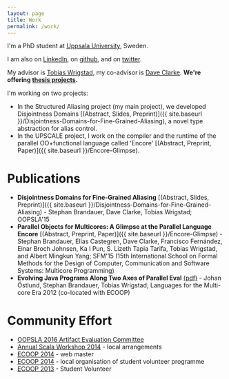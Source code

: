 ```yaml
---
layout: page
title: Work
permalink: /work/
---
```


I'm a PhD student at <a href="http://www.uu.se" target="_blank">Uppsala
University</a>, Sweden.

I am also on <a target="_blank" href="http://www.linkedin.com/in/stephan-brandauer">LinkedIn</a>,
on <a target="_blank" href="https://github.com/kaeluka">github</a>, and on <a
target="_blank" href="https://twitter.com/sbrandauer">twitter</a>.

My advisor is <a href="http://www.it.uu.se/katalog/writo649"
target="_blank">Tobias Wrigstad</a>, my co-advisor is <a
href="http://www.it.uu.se/katalog/davcl820" target="_blank">Dave Clarke</a>.
**We're offering <a href="http://www.it.uu.se/research/group/languages/exjobb"
target="_blank">thesis projects</a>.**

I'm working on two projects:

 - In the Structured Aliasing project (my main project), we developed
   Disjointness Domains
   [(Abstract, Slides, Preprint)]({{ site.baseurl }}/Disjointness-Domains-for-Fine-Grained-Aliasing),
   a novel type abstraction for alias control.
 - In the UPSCALE project, I work on the compiler and the runtime of
   the parallel OO+functional language called 'Encore'
   [(Abstract, Preprint, Paper)]({{ site.baseurl }}/Encore-Glimpse).

# Publications

 - **Disjointness Domains for Fine-Grained Aliasing**
   [(Abstract, Slides, Preprint)]({{ site.baseurl
   }}/Disjointness-Domains-for-Fine-Grained-Aliasing) - Stephan
   Brandauer, Dave Clarke, Tobias Wrigstad; OOPSLA'15
 - **Parallel Objects for Multicores: A Glimpse at the Parallel
   Language Encore** [(Abstract, Preprint, Paper)]({{ site.baseurl
   }}/Encore-Glimpse) - Stephan Brandauer, Elias Castegren, Dave
   Clarke, Francisco Fernández, Einar Broch Johnsen, Ka I Pun,
   S. Lizeth Tapia Tarifa, Tobias Wrigstad, and Albert Mingkun Yang;
   SFM'15 (15th International School on Formal Methods for the Design
   of Computer, Communication and Software Systems: Multicore
   Programming)
 - **Evolving Java Programs Along Two Axes of Parallel Eval**
   [(pdf)](https://www.it.uu.se/research/upmarc/seminars/2013-02-11/intro.pdf) -
   Johan Östlund, Stephan Brandauer, Tobias Wrigstad; Languages for
   the Multi-core Era 2012 (co-located with ECOOP)

# Community Effort

 - <a href="http://2016.splashcon.org/track/splash-2016-artifacts" target="_blank">OOPSLA 2016 Artifact Evaluation Committee</a>
 - <a href="http://lampwww.epfl.ch/~hmiller/scala2014/" target="_blank">Annual Scala Workshop 2014</a> - local arrangements
 - <a href="http://ecoop14.it.uu.se/" target="_blank">ECOOP 2014</a> - web master
 - <a href="http://ecoop14.it.uu.se/" target="_blank">ECOOP 2014</a> - local organisation of student volunteer programme
 - <a href="http://www.lirmm.fr/ecoop13/" target="_blank">ECOOP 2013</a> - Student Volunteer
